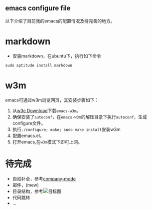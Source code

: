 emacs configure file
---
以下介绍了目前我的emacs的配置情况及待完善的地方。

markdown  
===
- 安装markdown，在ubuntu下，执行如下命令
```c
sudo aptitude install markdown
```

w3m
===
emacs可通过w3m浏览网页，其安装步骤如下：  
1. 从[w3c Download](http://emacs-w3m.namazu.org/index-en.html#download)下载`emacs-w3m`。
2. 确保安装了`autoconf`，在`emacs-w3m`的解压目录下执行`autoconf`，生成configure文件。
3. 执行`./configure; make; sudo make install`安装w3m
4. 配置emacs.el。
5. 打开emacs,在`w3m`模式下即可上网。

待完成
===
- 自动补全，参考[company-mode](https://github.com/company-mode/company-mode)
- 邮件，(mew)
- 目录结构，参考![目标图](http://dl2.iteye.com/upload/attachment/0054/7917/7431fe27-9246-3ff0-aff9-99f1a095aa16.png)
- 代码跳转
- ...



